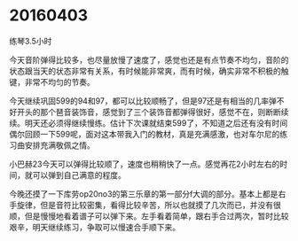 # 20160403

练琴3.5小时

今天音阶弹得比较多，也尽量放慢了速度了，感觉也还是有点节奏不均匀，音阶的状态跟当天的状态非常有关系，有时候能非常爽，而有时候，确实非常不积极的触键，非常不均匀的节奏。

今天继续巩固599的94和97，都可以比较顺畅了，但是97还是有相当的几率弹不好开头的那个琶音装饰音，感觉到了三个装饰音都弹得很好，感觉不在，则断断续续。明天还必须得继续慢练。估计下次课就结束599了，不知道之后还有没有时间偶尔回顾一下599呢，面对这本带我入门的教材，真是充满感激，也对车尔尼的练习曲安排充满敬佩之情。

小巴赫23今天可以弹得比较顺了，速度也稍稍快了一点。感觉再花2小时左右的时间，就可以弹到自己满意的程度。

今晚还摸了一下库劳op20no3的第三乐章的第一部分f大调的部分。基本上都是右手旋律，但是音符比较密集，看得比较辛苦，所以也就摸了几次而已，并没有很顺，但是慢慢地看着谱子可以弹下来。左手看着简单，跟右手合过两次，暂时比较艰辛，明天继续练习，争取可以慢速合手顺下来。